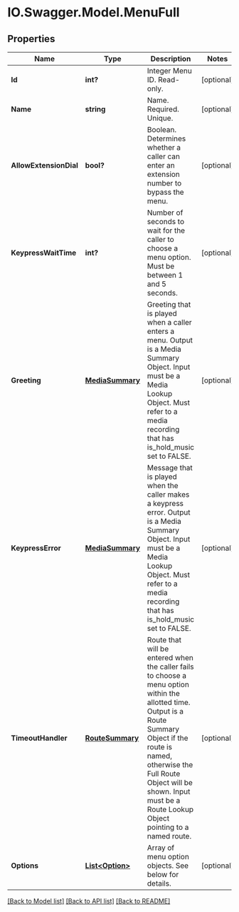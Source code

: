 # IO.Swagger.Model.MenuFull
## Properties

Name | Type | Description | Notes
------------ | ------------- | ------------- | -------------
**Id** | **int?** | Integer Menu ID. Read-only. | [optional] 
**Name** | **string** | Name. Required. Unique. | [optional] 
**AllowExtensionDial** | **bool?** | Boolean. Determines whether a caller can enter an extension number to bypass the menu. | [optional] 
**KeypressWaitTime** | **int?** | Number of seconds to wait for the caller to choose a menu option. Must be between 1 and 5 seconds. | [optional] 
**Greeting** | [**MediaSummary**](MediaSummary.md) | Greeting that is played when a caller enters a menu. Output is a Media Summary Object. Input must be a Media Lookup Object. Must refer to a media recording that has is_hold_music set to FALSE. | [optional] 
**KeypressError** | [**MediaSummary**](MediaSummary.md) | Message that is played when the caller makes a keypress error. Output is a Media Summary Object. Input must be a Media Lookup Object. Must refer to a media recording that has is_hold_music set to FALSE. | [optional] 
**TimeoutHandler** | [**RouteSummary**](RouteSummary.md) | Route that will be entered when the caller fails to choose a menu option within the allotted time. Output is a Route Summary Object if the route is named, otherwise the Full Route Object will be shown. Input must be a Route Lookup Object pointing to a named route. | [optional] 
**Options** | [**List&lt;Option&gt;**](Option.md) | Array of menu option objects. See below for details. | [optional] 

[[Back to Model list]](../README.md#documentation-for-models) [[Back to API list]](../README.md#documentation-for-api-endpoints) [[Back to README]](../README.md)

